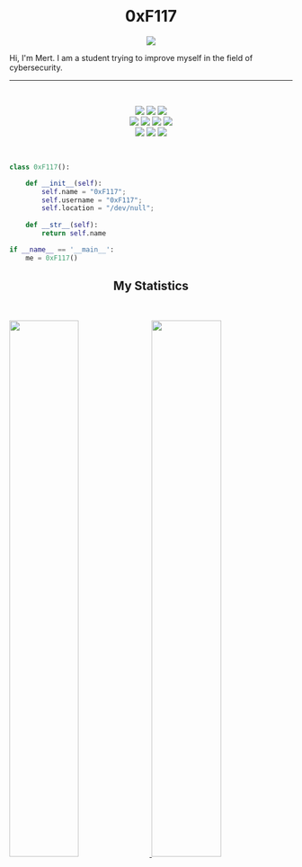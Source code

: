 <br>
<h1 align="center">
    <b align="center">0xF117</b>
</h1>
<p align="center">
    <a align="center">
        <img src="https://readme-typing-svg.herokuapp.com?&font=Fira+Code&color=e6c176&&center=true&lines=0xF117_was_here."/>
    </a>
</p>
<p>Hi, I'm Mert. I am a student trying to improve myself in the field of cybersecurity.</p>
<hr>
<br>
<p>
    <div align="center">
        <img src="https://img.shields.io/badge/-HTML-e6c176?style=for-the-badge&logo=html5&logoColor=69bbe5&labelColor=282828">
        <img src="https://img.shields.io/badge/-CSS-e6c176?style=for-the-badge&logo=css3&logoColor=69bbe5&labelColor=282828">
        <img src="https://img.shields.io/badge/-JavaScript-e6c176?style=for-the-badge&logo=javascript&logoColor=69bbe5&labelColor=282828">
    </div>
    <div align="center">
        <img src="https://img.shields.io/badge/-Python-e6c176?style=for-the-badge&logo=python&logoColor=69bbe5&labelColor=282828">
        <img src="https://img.shields.io/badge/-NodeJs-e6c176?style=for-the-badge&logo=nodedotjs&logoColor=69bbe5&labelColor=282828">
        <img src="https://img.shields.io/badge/-Mongodb-e6c176?style=for-the-badge&logo=mongodb&logoColor=69bbe5&labelColor=282828">
        <img src="https://img.shields.io/badge/-MySQL-e6c176?style=for-the-badge&logo=mysql&logoColor=69bbe5&labelColor=282828">
    </div>
    <div align="center">
        <img src="https://img.shields.io/badge/-Git-e6c176?style=for-the-badge&logo=git&logoColor=69bbe5&labelColor=282828">
        <img src="https://img.shields.io/badge/-Bash-e6c176?style=for-the-badge&logo=gnubash&logoColor=69bbe5&labelColor=282828">
        <img src="https://img.shields.io/badge/-DOCKER-e6c176?style=for-the-badge&logo=DOCKER&logoColor=69bbe5&labelColor=282828">
    </div>
</p>
<br>

```python
class 0xF117():

    def __init__(self):
        self.name = "0xF117";
        self.username = "0xF117";
        self.location = "/dev/null";
  
    def __str__(self):
        return self.name

if __name__ == '__main__':
    me = 0xF117()
```
<h2 align="center">
    My Statistics
</h2>
<br>
<p align="left">
    <a href="https://abhigyantrips.dev/">
        <img width="49.5%" src="https://github-readme-stats.vercel.app/api?username=0xF117&show_icons=true&theme=ayu-mirage&hide_border=true" />
        <img width="49.5%" src="https://github-readme-streak-stats.herokuapp.com/?user=0xF117&theme=ayu-mirage&hide_border=true" />
    </a>
</p>

<div align="center">
    <p>
    </p>
</div>
